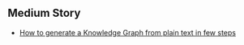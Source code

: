 ## Medium Story

- [How to generate a Knowledge Graph from plain text in few steps](https://medium.com/@alfarruggia/how-to-generate-a-knowledge-graph-from-plain-text-in-few-steps-42f3a639155f)